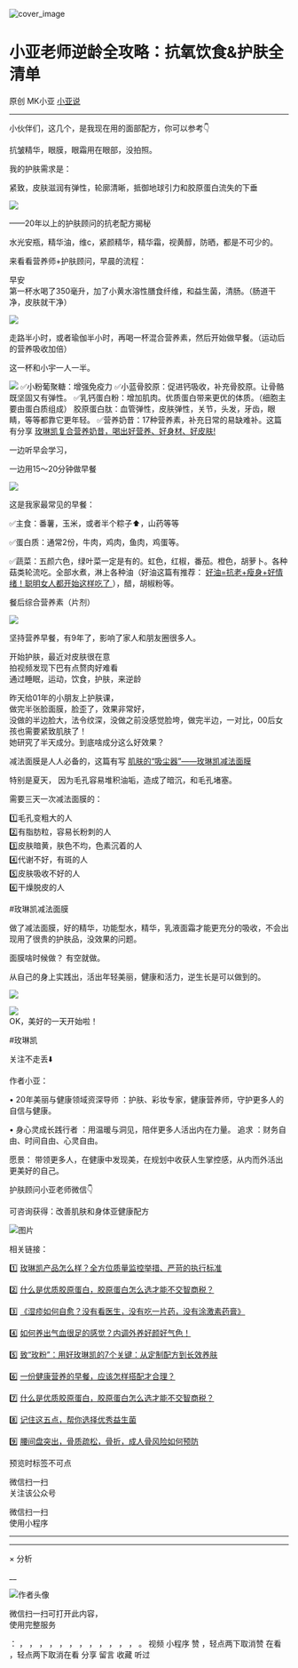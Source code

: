 ![cover_image](https://mmbiz.qpic.cn/mmbiz_jpg/A8SKDch4cJEewBhsnURhyxGjOWpuUn8EpRQE33HiaqZuPPvzauG8PlNjaOMlvKJDpbCOJNJQN3MHDMDqTS8XAYQ/0?wx_fmt=jpeg)

#  小亚老师逆龄全攻略：抗氧饮食&护肤全清单

原创  MK小亚  [ 小亚说 ](javascript:void\(0\);)

__ _ _ _ _

小伙伴们，这几个，是我现在用的面部配方，你可以参考👇

  
抗皱精华，眼膜，眼霜用在眼部，没拍照。

  
我的护肤需求是：

紧致，皮肤滋润有弹性，轮廓清晰，抵御地球引力和胶原蛋白流失的下垂  

  

  

![](https://mmbiz.qpic.cn/mmbiz_jpg/A8SKDch4cJHlHrr8b5FEv1D3aE67UKtial95Ft0H4rgpOKo8RnZqSuEhk9t6ntj8mrm2tIuxrpaicH9FyVPnKw0w/640?wx_fmt=jpeg)

——20年以上的护肤顾问的抗老配方揭秘

  
水光安瓶，精华油，维c，紧颜精华，精华霜，视黄醇，防晒，都是不可少的。  

  

  

来看看营养师+护肤顾问，早晨的流程：

  

早安  
第一杯水喝了350毫升，加了小黄水溶性膳食纤维，和益生菌，清肠。（肠道干净，皮肤就干净）

  

![](https://mmbiz.qpic.cn/mmbiz_jpg/A8SKDch4cJEewBhsnURhyxGjOWpuUn8EonqOicaTdiaxIATO6PIJptl7FO8u3ZEyG8YxYKHQImgJYZFCJ7qAgib8Q/640?wx_fmt=jpeg)

  

  
走路半小时，或者瑜伽半小时，再喝一杯混合营养素，然后开始做早餐。（运动后的营养吸收加倍）

  

这一杯和小宇一人一半。

![](https://mmbiz.qpic.cn/mmbiz_jpg/A8SKDch4cJEewBhsnURhyxGjOWpuUn8Ex52utzKb9Zib2XQq9PiaIhVWJWKKLzRtnARdfDhqsoDT2Om74Sy5ibXJw/640?wx_fmt=jpeg)
✅小粉葡聚糖：增强免疫力  ✅小蓝骨胶原：促进钙吸收，补充骨胶原。让骨骼既坚固又有弹性。
✅乳钙蛋白粉：增加肌肉。优质蛋白带来更优的体质。（细胞主要由蛋白质组成）  胶原蛋白肽：血管弹性，皮肤弹性，关节，头发，牙齿，眼睛，等等都靠它更年轻。
✅营养奶昔：17种营养素，补充日常的易缺难补。这篇有分享 [ 玫琳凯复合营养奶昔，喝出好营养、好身材、好皮肤!
](https://mp.weixin.qq.com/s?__biz=MzUxNDAwNTk0MQ==&mid=2247486045&idx=1&sn=d3821bbaaea3d3808e77d9251bfa773b&scene=21#wechat_redirect)  
  

一边听早会学习，

一边用15～20分钟做早餐

  

![](https://mmbiz.qpic.cn/mmbiz_jpg/A8SKDch4cJEewBhsnURhyxGjOWpuUn8EeiaLkgZPzgOrw1ewamiaVFhJB3MicqqdxWRN4PUX9KFUhMID6WpwXPurw/640?wx_fmt=jpeg)  

这是我家最常见的早餐：

  

✅主食：番薯，玉米，或者半个粽子⬆️，山药等等

✅蛋白质：通常2份，牛肉，鸡肉，鱼肉，鸡蛋等。

✅蔬菜：五颜六色，绿叶菜一定是有的。虹色，红椒，番茄。橙色，胡萝卜。各种菇类轮流吃。全部水煮，淋上各种油（好油这篇有推荐： [
好油=抗老+瘦身+好情绪！聪明女人都开始这样吃了
](https://mp.weixin.qq.com/s?__biz=MzUxNDAwNTk0MQ==&mid=2247486356&idx=1&sn=d267153cc1f7d56e31c7652e1e44ceb9&scene=21#wechat_redirect)
），醋，胡椒粉等。

  

餐后综合营养素（片剂）

  

![](https://mmbiz.qpic.cn/mmbiz_jpg/A8SKDch4cJEewBhsnURhyxGjOWpuUn8EVTlXeBx51icTjZmnicTqSrXNlzvUaib0amvicjvA8E3UJAdQzZOoKc1FCQ/640?wx_fmt=jpeg)

  

  

坚持营养早餐，有9年了，影响了家人和朋友圈很多人。

  

  
开始护肤，最近对皮肤很在意  
拍视频发现下巴有点赘肉好难看  
通过睡眠，运动，饮食，护肤，来逆龄  

  

  

昨天给01年的小朋友上护肤课，  
做完半张脸面膜，脸歪了，效果非常好，  
没做的半边脸大，法令纹深，没做之前没感觉脸垮，做完半边，一对比，00后女孩也需要紧致肌肤了！  
她研究了半天成分。到底啥成分这么好效果？  
  

减法面膜是人人必备的，这篇有写 [ 肌肤的“吸尘器”——玫琳凯减法面膜
](https://mp.weixin.qq.com/s?__biz=MzUxNDAwNTk0MQ==&mid=2247486408&idx=1&sn=296e4da164fcf3d5e768c281c88a4fbc&scene=21#wechat_redirect)

  

特别是夏天，  因为毛孔容易堆积油垢，造成了暗沉，和毛孔堵塞。

  

需要三天一次减法面膜的：

  

1️⃣毛孔变粗大的人  
2️⃣有脂肪粒，容易长粉刺的人  
3️⃣皮肤暗黄，肤色不均，色素沉着的人  
4️⃣代谢不好，有斑的人  
5️⃣皮肤吸收不好的人  
6️⃣干燥脱皮的人

  

#玫琳凯减法面膜

  

做了减法面膜，好的精华，功能型水，精华，乳液面霜才能更充分的吸收，不会出现用了很贵的护肤品，没效果的问题。

  

面膜啥时候做？ 有空就做。

  

  

从自己的身上实践出，活出年轻美丽，健康和活力，逆生长是可以做到的。

  

![](https://mmbiz.qpic.cn/mmbiz_jpg/A8SKDch4cJEewBhsnURhyxGjOWpuUn8EVwG2ica5rr5Fwe9QuXM9w68NqnuEwUKGqQz82COiaFeRZP3SficLl8eVA/640?wx_fmt=jpeg)  
  
![](https://mmbiz.qpic.cn/mmbiz_jpg/A8SKDch4cJEewBhsnURhyxGjOWpuUn8Eic0g79gpEZsFiaFaLeK9VCPwHrpQveJ96JuklwsibwUdBPXkhudjticr4A/640?wx_fmt=jpeg)  
OK，美好的一天开始啦！  
  
  
#玫琳凯

关注不走丢⬇️

  

作者小亚：

•  20年美丽与健康领域资深导师  ：护肤、彩妆专家，健康营养师，守护更多人的自信与健康。

•  身心灵成长践行者  ：用温暖与洞见，陪伴更多人活出内在力量。  追求  ：财务自由、时间自由、心灵自由。

愿景：  带领更多人，在健康中发现美，在规划中收获人生掌控感，从内而外活出更美好的自己。

  

  

护肤顾问小亚老师微信👇

可咨询获得：改善肌肤和身体亚健康配方

  

![图片](https://mmbiz.qpic.cn/mmbiz_jpg/A8SKDch4cJHI6BsUqOUAXdeOudzhTLrR69wGJ9ViazPRT9GOj5ZBhaE7WrATgxOtR0uSDcO1PfXPo2oYwDhpXmA/640?wx_fmt=jpeg)  
  
  

相关链接：

1️⃣ [ 玫琳凯产品怎么样？全方位质量监控举措、严苛的执行标准
](https://mp.weixin.qq.com/s?__biz=MzUxNDAwNTk0MQ==&mid=2247485749&idx=3&sn=806b26f45ee75794131b8a7e66d744f9&scene=21#wechat_redirect)

2️⃣ [ 什么是优质胶原蛋白，胶原蛋白怎么选才能不交智商税？
](https://mp.weixin.qq.com/s?__biz=MzUxNDAwNTk0MQ==&mid=2247485486&idx=2&sn=eb445bb0a752e76dff496628355e3af5&scene=21#wechat_redirect)  

3️⃣ [ 《湿疹如何自愈？没有看医生，没有吃一片药，没有涂激素药膏》
](https://mp.weixin.qq.com/s?__biz=MzUxNDAwNTk0MQ==&mid=2247485925&idx=1&sn=06ff3551e997d7c4b89a22ab281d10fc&scene=21#wechat_redirect)

4️⃣ [ 如何养出气血很足的感觉？内调外养好颜好气色！
](https://mp.weixin.qq.com/s?__biz=MzUxNDAwNTk0MQ==&mid=2247486095&idx=1&sn=a8b0b3f820b826eb2aebe18ef1c893eb&scene=21#wechat_redirect)

5️⃣ [ 致“玫粉”：用好玫琳凯的7个关键：从定制配方到长效养肤
](https://mp.weixin.qq.com/s?__biz=MzUxNDAwNTk0MQ==&mid=2247486134&idx=2&sn=1a8550527f75a3a5c7368a3f12eccf66&scene=21#wechat_redirect)

6️⃣ [ 一份健康营养的早餐，应该怎样搭配才合理？
](https://mp.weixin.qq.com/s?__biz=MzUxNDAwNTk0MQ==&mid=2247485749&idx=2&sn=7aca2164e0db5905d94a3716f010b7e5&scene=21#wechat_redirect)

7️⃣ [ 什么是优质胶原蛋白，胶原蛋白怎么选才能不交智商税？
](https://mp.weixin.qq.com/s?__biz=MzUxNDAwNTk0MQ==&mid=2247485486&idx=2&sn=eb445bb0a752e76dff496628355e3af5&scene=21#wechat_redirect)

8️⃣ [ 记住这五点，帮你选择优秀益生菌
](https://mp.weixin.qq.com/s?__biz=MzUxNDAwNTk0MQ==&mid=2247485233&idx=1&sn=efe9ec91e7182377b80e92ccfcbbcbfe&scene=21#wechat_redirect)

9️⃣ [ 腰间盘突出，骨质疏松，骨折，成人骨风险如何预防
](https://mp.weixin.qq.com/s?__biz=MzUxNDAwNTk0MQ==&mid=2247484926&idx=1&sn=21d233c54b8ec1810cd5083fc3b16b2d&scene=21#wechat_redirect)

预览时标签不可点

微信扫一扫  
关注该公众号



微信扫一扫  
使用小程序

****



****



×  分析

__

![作者头像](http://mmbiz.qpic.cn/mmbiz_png/A8SKDch4cJE0KicTMyrVCx3VLqEgic5sJ1V5QeGZTibG9GLZlSCXSj5ByXNkib5PBrZVMkI41KKxgwE1K9gfypUeRg/0?wx_fmt=png)

微信扫一扫可打开此内容，  
使用完整服务

：  ，  ，  ，  ，  ，  ，  ，  ，  ，  ，  ，  ，  。  视频  小程序  赞  ，轻点两下取消赞  在看  ，轻点两下取消在看
分享  留言  收藏  听过

